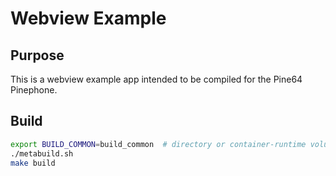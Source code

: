 
# Webview Example

## Purpose

This is a webview example app intended to be compiled for the Pine64 Pinephone.

## Build

```sh
export BUILD_COMMON=build_common  # directory or container-runtime volume.
./metabuild.sh
make build
```

